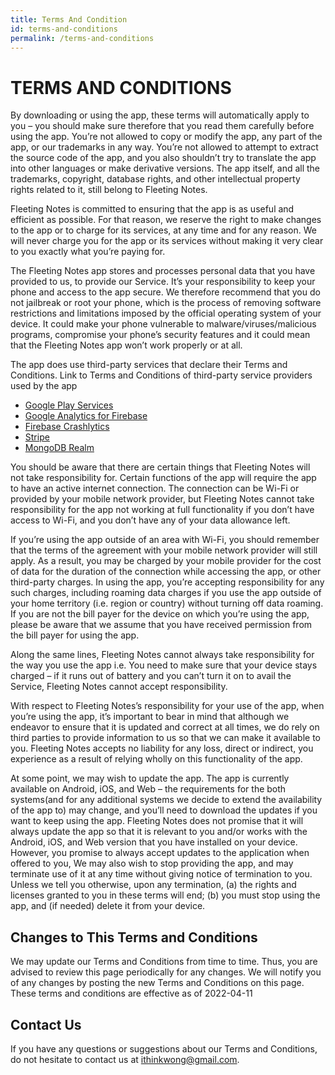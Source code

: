 ```yaml
---
title: Terms And Condition
id: terms-and-conditions
permalink: /terms-and-conditions
---
```


# TERMS AND CONDITIONS
By downloading or using the app, these terms will automatically apply to you – you should make sure therefore that you read them carefully before using the app. You’re not allowed to copy or modify the app, any part of the app, or our trademarks in any way. You’re not allowed to attempt to extract the source code of the app, and you also shouldn’t try to translate the app into other languages or make derivative versions. The app itself, and all the trademarks, copyright, database rights, and other intellectual property rights related to it, still belong to Fleeting Notes.
 
Fleeting Notes is committed to ensuring that the app is as useful and efficient as possible. For that reason, we reserve the right to make changes to the app or to charge for its services, at any time and for any reason. We will never charge you for the app or its services without making it very clear to you exactly what you’re paying for.
 
The Fleeting Notes app stores and processes personal data that you have provided to us, to provide our Service. It’s your responsibility to keep your phone and access to the app secure. We therefore recommend that you do not jailbreak or root your phone, which is the process of removing software restrictions and limitations imposed by the official operating system of your device. It could make your phone vulnerable to malware/viruses/malicious programs, compromise your phone’s security features and it could mean that the Fleeting Notes app won’t work properly or at all.
 
The app does use third-party services that declare their Terms and Conditions. Link to Terms and Conditions of third-party service providers used by the app
- [Google Play Services](https://policies.google.com/terms)
- [Google Analytics for Firebase](https://firebase.google.com/terms/analytics)
- [Firebase Crashlytics](https://firebase.google.com/terms/crashlytics)
- [Stripe](https://stripe.com/en-ca/legal)
- [MongoDB Realm](https://www.mongodb.com/cloud-terms-and-conditions)

You should be aware that there are certain things that Fleeting Notes will not take responsibility for. Certain functions of the app will require the app to have an active internet connection. The connection can be Wi-Fi or provided by your mobile network provider, but Fleeting Notes cannot take responsibility for the app not working at full functionality if you don’t have access to Wi-Fi, and you don’t have any of your data allowance left.
 
If you’re using the app outside of an area with Wi-Fi, you should remember that the terms of the agreement with your mobile network provider will still apply. As a result, you may be charged by your mobile provider for the cost of data for the duration of the connection while accessing the app, or other third-party charges. In using the app, you’re accepting responsibility for any such charges, including roaming data charges if you use the app outside of your home territory (i.e. region or country) without turning off data roaming. If you are not the bill payer for the device on which you’re using the app, please be aware that we assume that you have received permission from the bill payer for using the app.
 
Along the same lines, Fleeting Notes cannot always take responsibility for the way you use the app i.e. You need to make sure that your device stays charged – if it runs out of battery and you can’t turn it on to avail the Service, Fleeting Notes cannot accept responsibility.
 
With respect to Fleeting Notes’s responsibility for your use of the app, when you’re using the app, it’s important to bear in mind that although we endeavor to ensure that it is updated and correct at all times, we do rely on third parties to provide information to us so that we can make it available to you. Fleeting Notes accepts no liability for any loss, direct or indirect, you experience as a result of relying wholly on this functionality of the app.
 
At some point, we may wish to update the app. The app is currently available on Android, iOS, and Web – the requirements for the both systems(and for any additional systems we decide to extend the availability of the app to) may change, and you’ll need to download the updates if you want to keep using the app. Fleeting Notes does not promise that it will always update the app so that it is relevant to you and/or works with the Android, iOS, and Web version that you have installed on your device. However, you promise to always accept updates to the application when offered to you, We may also wish to stop providing the app, and may terminate use of it at any time without giving notice of termination to you. Unless we tell you otherwise, upon any termination, (a) the rights and licenses granted to you in these terms will end; (b) you must stop using the app, and (if needed) delete it from your device.
 
## Changes to This Terms and Conditions
We may update our Terms and Conditions from time to time. Thus, you are advised to review this page periodically for any changes. We will notify you of any changes by posting the new Terms and Conditions on this page.
These terms and conditions are effective as of 2022-04-11
 
## Contact Us
If you have any questions or suggestions about our Terms and Conditions, do not hesitate to contact us at ithinkwong@gmail.com.

